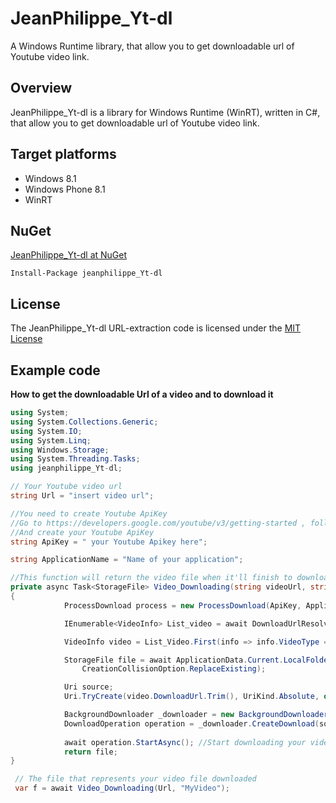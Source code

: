 # JeanPhilippe_Yt-dl
A Windows Runtime library, that allow you to get downloadable url of Youtube video link.

## Overview
JeanPhilippe_Yt-dl is a library for Windows Runtime (WinRT), written in C#, that allow you to get downloadable url of Youtube video link.

## Target platforms

- Windows 8.1
- Windows Phone 8.1
- WinRT

## NuGet

[JeanPhilippe_Yt-dl at NuGet](http://nuget.org/packages/jeanphilippe_Yt-dl/1.0.2)

    Install-Package jeanphilippe_Yt-dl

## License

The JeanPhilippe_Yt-dl URL-extraction code is licensed under the [MIT License](http://opensource.org/licenses/MIT)

## Example code

**How to get the downloadable Url of a video and  to download it**
```c#
using System;
using System.Collections.Generic;
using System.IO;
using System.Linq;
using Windows.Storage;
using System.Threading.Tasks;
using jeanphilippe_Yt-dl;

// Your Youtube video url
string Url = "insert video url";

//You need to create Youtube ApiKey
//Go to https://developers.google.com/youtube/v3/getting-started , follow the instructions
//And create your Youtube ApiKey 
string ApiKey = " your Youtube Apikey here";

string ApplicationName = "Name of your application";

//This function will return the video file when it'll finish to download it
private async Task<StorageFile> Video_Downloading(string videoUrl, string fileName)
{
            ProcessDownload process = new ProcessDownload(ApiKey, ApplicationName);

            IEnumerable<VideoInfo> List_video = await DownloadUrlResolver.GetDownloadUrls(videoUrl);

            VideoInfo video = List_Video.First(info => info.VideoType == VideoType.Mp4 && info.Resolution == 360);

            StorageFile file = await ApplicationData.Current.LocalFolder.CreateFileAsync(fileName,
                CreationCollisionOption.ReplaceExisting);

            Uri source;
            Uri.TryCreate(video.DownloadUrl.Trim(), UriKind.Absolute, out source);

            BackgroundDownloader _downloader = new BackgroundDownloader();
            DownloadOperation operation = _downloader.CreateDownload(source, file);
            
            await operation.StartAsync(); //Start downloading your video in background
            return file;
}

 // The file that represents your video file downloaded
 var f = await Video_Downloading(Url, "MyVideo");
```
